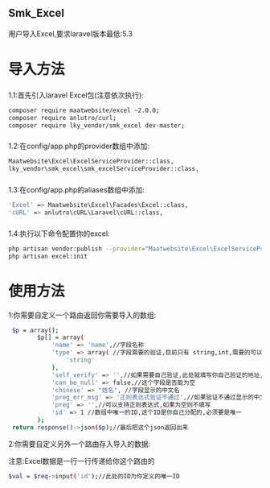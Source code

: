 ## Smk_Excel
用户导入Excel,要求laravel版本最低:5.3


# 导入方法
###
1.1:首先引入laravel Excel包(注意依次执行):
``` bash
composer require maatwebsite/excel ~2.0.0;
composer require anlutro/curl;
composer require lky_vendor/smk_excel dev-master;
```
### 
1.2:在config/app.php的provider数组中添加: 
``` bash
Maatwebsite\Excel\ExcelServiceProvider::class,
lky_vendor\smk_excel\smk_excelServiceProvider::class,
```

###
1.3:在config/app.php的aliases数组中添加:
``` bash
'Excel' => Maatwebsite\Excel\Facades\Excel::class,
'cURL' => anlutro\cURL\Laravel\cURL::class,
```
###
1.4:执行以下命令配置你的excel:
``` bash
php artisan vendor:publish --provider="Maatwebsite\Excel\ExcelServiceProvider";
php artisan excel:init
```

# 使用方法
1:你需要自定义一个路由返回你需要导入的数组:
``` bash
 $p = array();
        $p[] = array(
            'name' => 'name',//字段名称
            'type' => array( //字段需要的验证,目前只有 string,int,需要的可以加
                'string'
            ),
            'self_verify' => '',//如果需要自己验证,此处就填写你自己验证的地址,你会收到一个id和一个值来验证
            'can_be_null' => false,//这个字段是否能为空
            'chinese' => "姓名", //字段显示的中文名
            'preg_err_msg' => '正则表达式验证不通过',//如果验证不通过显示的中文
            'preg' => '',//可以支持正则表达式,如果为空则不填写
            'id' => 1 //数组中唯一的ID,这个ID是你自己分配的,必须要是唯一
        );
 return response()->json($p);//最后把这个json返回出来
```

2:你需要自定义另外一个路由存入导入的数据:<br>

注意:Excel数据是一行一行传递给你这个路由的
``` bash
$val = $req->input('id');//此处的ID为你定义的唯一ID
```
